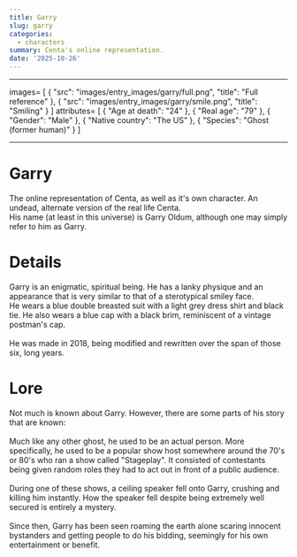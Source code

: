 ```yaml
---
title: Garry
slug: garry
categories:
  - characters
summary: Centa's online representation.
date: '2025-10-26'
---
```

___
images=
[
  { "src": "images/entry_images/garry/full.png", "title": "Full reference" },
  { "src": "images/entry_images/garry/smile.png", "title": "Smiling" }
]
attributes=
[
  { "Age at death": "24" },
  { "Real age": "79" },
  { "Gender": "Male" },
  { "Native country": "The US" },
  { "Species": "Ghost (former human)" }
]
___
# Garry

The online representation of Centa, as well as it's own character. An undead, alternate version of the real life Centa.<br>
His name (at least in this universe) is Garry Oldum, although one may simply refer to him as Garry.

# Details

Garry is an enigmatic, spiritual being. He has a lanky physique and an appearance that is very similar to that of a sterotypical smiley face.<br>
He wears a blue double breasted suit with a light grey dress shirt and black tie. He also wears a blue cap with a black brim, reminiscent of a vintage postman's cap.<br>
<br>
He was made in 2018, being modified and rewritten over the span of those six, long years.

# Lore

Not much is known about Garry. However, there are some parts of his story that are known:<br>
<br>
Much like any other ghost, he used to be an actual person. More specifically, he used to be a popular show host somewhere around the 70's or 80's
who ran a show called "Stageplay". It consisted of contestants being given random roles they had to act out in front of a public audience.<br>
<br>
During one of these shows, a ceiling speaker fell onto Garry, crushing and killing him instantly. How the speaker fell despite being extremely well secured is entirely a mystery.<br>
<br>
Since then, Garry has been seen roaming the earth alone scaring innocent bystanders and getting people to do his bidding, seemingly for his own entertainment or benefit.
